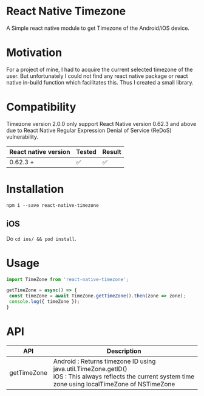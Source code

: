 # React Native Timezone
A Simple react native module to get Timezone of the Android/iOS device.

# Motivation
For a project of mine, I had to acquire the current selected timezone of the user. But unfortunately I could not find any react native package or react native in-build function which facilitates this. Thus I created a small library.

# Compatibility
Timezone version 2.0.0 only support React Native version 0.62.3 and above due to React Native Regular Expression Denial of Service (ReDoS) vulnerability.

| React native version | Tested | Result |
|----------------------|--------|--------|
| 0.62.3 +             |   ✅   |   ✅   |

# Installation
 
 `npm i --save react-native-timezone`
 
 ## iOS

 Do `cd ios/ && pod install`. 
 
 # Usage
 ```javascript
import TimeZone from 'react-native-timezone';

getTimeZone = async() => {
  const timeZone = await TimeZone.getTimeZone().then(zone => zone);
  console.log({ timeZone });
}
```

 # API
| API         | Description                                                                                                                                                 |
|-------------|-------------------------------------------------------------------------------------------------------------------------------------------------------------|
| getTimeZone | Android : Returns timezone ID using java.util.TimeZone.getID()<br>iOS : This always reflects the current system time zone using localTimeZone of NSTimeZone |
